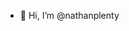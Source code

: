 - 👋 Hi, I’m @nathanplenty

<!---
nathanplenty/nathanplenty is a ✨ special ✨ repository because its `README.md` (this file) appears on your GitHub profile.
You can click the Preview link to take a look at your changes.
--->
